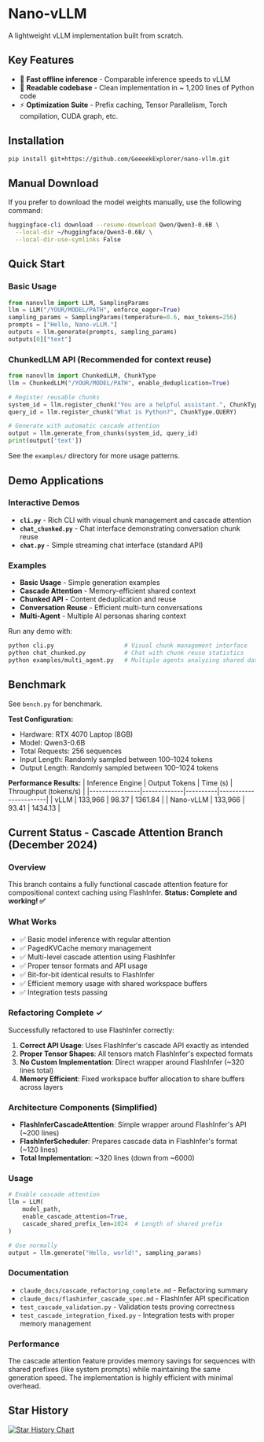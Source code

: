 # Nano-vLLM

A lightweight vLLM implementation built from scratch.

## Key Features

* 🚀 **Fast offline inference** - Comparable inference speeds to vLLM
* 📖 **Readable codebase** - Clean implementation in ~ 1,200 lines of Python code
* ⚡ **Optimization Suite** - Prefix caching, Tensor Parallelism, Torch compilation, CUDA graph, etc.

## Installation

```bash
pip install git+https://github.com/GeeeekExplorer/nano-vllm.git
```

## Manual Download

If you prefer to download the model weights manually, use the following command:
```bash
huggingface-cli download --resume-download Qwen/Qwen3-0.6B \
  --local-dir ~/huggingface/Qwen3-0.6B/ \
  --local-dir-use-symlinks False
```

## Quick Start

### Basic Usage
```python
from nanovllm import LLM, SamplingParams
llm = LLM("/YOUR/MODEL/PATH", enforce_eager=True)
sampling_params = SamplingParams(temperature=0.6, max_tokens=256)
prompts = ["Hello, Nano-vLLM."]
outputs = llm.generate(prompts, sampling_params)
outputs[0]["text"]
```

### ChunkedLLM API (Recommended for context reuse)
```python
from nanovllm import ChunkedLLM, ChunkType
llm = ChunkedLLM("/YOUR/MODEL/PATH", enable_deduplication=True)

# Register reusable chunks
system_id = llm.register_chunk("You are a helpful assistant.", ChunkType.SYSTEM_PROMPT)
query_id = llm.register_chunk("What is Python?", ChunkType.QUERY)

# Generate with automatic cascade attention
output = llm.generate_from_chunks(system_id, query_id)
print(output['text'])
```

See the `examples/` directory for more usage patterns.

## Demo Applications

### Interactive Demos
- **`cli.py`** - Rich CLI with visual chunk management and cascade attention
- **`chat_chunked.py`** - Chat interface demonstrating conversation chunk reuse
- **`chat.py`** - Simple streaming chat interface (standard API)

### Examples
- **Basic Usage** - Simple generation examples
- **Cascade Attention** - Memory-efficient shared context
- **Chunked API** - Content deduplication and reuse
- **Conversation Reuse** - Efficient multi-turn conversations
- **Multi-Agent** - Multiple AI personas sharing context

Run any demo with:
```bash
python cli.py                    # Visual chunk management interface
python chat_chunked.py           # Chat with chunk reuse statistics
python examples/multi_agent.py   # Multiple agents analyzing shared data
```

## Benchmark

See `bench.py` for benchmark.

**Test Configuration:**
- Hardware: RTX 4070 Laptop (8GB)
- Model: Qwen3-0.6B
- Total Requests: 256 sequences
- Input Length: Randomly sampled between 100–1024 tokens
- Output Length: Randomly sampled between 100–1024 tokens

**Performance Results:**
| Inference Engine | Output Tokens | Time (s) | Throughput (tokens/s) |
|----------------|-------------|----------|-----------------------|
| vLLM           | 133,966     | 98.37    | 1361.84               |
| Nano-vLLM      | 133,966     | 93.41    | 1434.13               |


## Current Status - Cascade Attention Branch (December 2024)

### Overview
This branch contains a fully functional cascade attention feature for compositional context caching using FlashInfer. **Status: Complete and working! ✅**

### What Works
- ✅ Basic model inference with regular attention
- ✅ PagedKVCache memory management  
- ✅ Multi-level cascade attention using FlashInfer
- ✅ Proper tensor formats and API usage
- ✅ Bit-for-bit identical results to FlashInfer
- ✅ Efficient memory usage with shared workspace buffers
- ✅ Integration tests passing

### Refactoring Complete ✓
Successfully refactored to use FlashInfer correctly:
1. **Correct API Usage**: Uses FlashInfer's cascade API exactly as intended
2. **Proper Tensor Shapes**: All tensors match FlashInfer's expected formats
3. **No Custom Implementation**: Direct wrapper around FlashInfer (~320 lines total)
4. **Memory Efficient**: Fixed workspace buffer allocation to share buffers across layers

### Architecture Components (Simplified)
- **FlashInferCascadeAttention**: Simple wrapper around FlashInfer's API (~200 lines)
- **FlashInferScheduler**: Prepares cascade data in FlashInfer's format (~120 lines)
- **Total Implementation**: ~320 lines (down from ~6000)

### Usage
```python
# Enable cascade attention
llm = LLM(
    model_path,
    enable_cascade_attention=True,
    cascade_shared_prefix_len=1024  # Length of shared prefix
)

# Use normally
output = llm.generate("Hello, world!", sampling_params)
```

### Documentation
- `claude_docs/cascade_refactoring_complete.md` - Refactoring summary
- `claude_docs/flashinfer_cascade_spec.md` - FlashInfer API specification
- `test_cascade_validation.py` - Validation tests proving correctness
- `test_cascade_integration_fixed.py` - Integration tests with proper memory management

### Performance
The cascade attention feature provides memory savings for sequences with shared prefixes (like system prompts) while maintaining the same generation speed. The implementation is highly efficient with minimal overhead.

## Star History

[![Star History Chart](https://api.star-history.com/svg?repos=GeeeekExplorer/nano-vllm&type=Date)](https://www.star-history.com/#GeeeekExplorer/nano-vllm&Date)